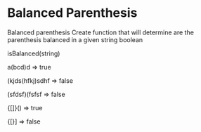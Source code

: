 # Balanced Parenthesis

Balanced parenthesis Create function that will determine are the parenthesis balanced in a given string boolean

isBalanced(string) 

a(bcd)d => true 

(kjds(hfkj)sdhf => false 

(sfdsf)(fsfsf => false 

{[]}() => true 

{[}] => false
